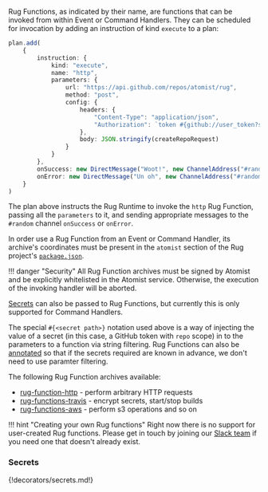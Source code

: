 Rug Functions, as indicated by their name, are functions that can be invoked
from within Event or Command Handlers. They can be scheduled for invocation by
adding an instruction of kind `execute` to a plan:

```typescript linenums="1"
plan.add(
    {
        instruction: {
            kind: "execute",
            name: "http",
            parameters: {
                url: "https://api.github.com/repos/atomist/rug",
                method: "post",
                config: {
                    headers: {
                        "Content-Type": "application/json",
                        "Authorization": `token #{github://user_token?scopes=repo}`,
                    },
                    body: JSON.stringify(createRepoRequest)
                }
            }
        },
        onSuccess: new DirectMessage("Woot!", new ChannelAddress("#random")),
        onError: new DirectMessage("Un oh", new ChannelAddress("#random"))
    }
)
```

The plan above instructs the Rug Runtime to invoke the `http` Rug Function,
passing all the `parameters` to it, and sending appropriate messages to the
`#random` channel `onSuccess` or `onError`.

In order use a Rug Function from an Event or Command Handler, its
archive's coordinates must be present in the `atomist` section of the
Rug project's [`package.json`][archives].

[archives]: /user-guide/rug/archives.md (Rug Archives)

!!! danger "Security"
    All Rug Function archives must be signed by Atomist and be explicitly
    whitelisted in the Atomist service. Otherwise, the execution of the invoking
    handler will be aborted.

[Secrets](#secrets) can also be passed to Rug Functions, but currently this is only supported
for Command Handlers.

The special `#{<secret path>}` notation used above is a way of injecting the value
of a secret (in this case, a GitHub token with `repo` scope) in to the parameters
to a function via string filtering. Rug Functions can also be [annotated][awsfn]
so that if the secrets required are known in advance, we don't need to use paramter
filtering.

[awsfn]: https://github.com/atomist/rug-functions-aws/blob/master/src/main/scala/com/atomist/rug/MirrorRepoToS3.scala#L40

The following Rug Function archives available:

-   [rug-function-http](https://github.com/atomist/rug-function-http) - perform arbitrary HTTP requests
-   [rug-functions-travis](https://github.com/atomist/rug-functions-travis) - encrypt secrets, start/stop builds
-   [rug-functions-aws](https://github.com/atomist/rug-functions-aws) - perform s3 operations and so on

!!! hint "Creating your own Rug functions"
    Right now there is no support for user-created Rug functions. Please get in
    touch by joining our [Slack team](https://join.atomist.com/) if you need one
    that doesn't already exist.

### Secrets

{!decorators/secrets.md!}
